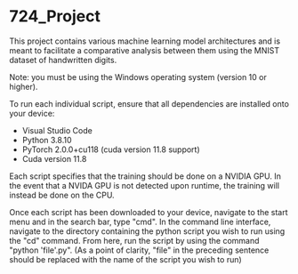 # 724_Project

This project contains various machine learning model architectures and is meant to facilitate a comparative analysis between them using the MNIST dataset of handwritten digits.

Note: you must be using the Windows operating system (version 10 or higher).

To run each individual script, ensure that all dependencies are installed onto your device:
- Visual Studio Code
- Python 3.8.10 
- PyTorch 2.0.0+cu118 (cuda version 11.8 support)
- Cuda version 11.8

Each script specifies that the training should be done on a NVIDIA GPU. In the event that a NVIDA GPU is not detected upon runtime, the training will instead be done on the CPU.

Once each script has been downloaded to your device, navigate to the start menu and in the search bar, type "cmd". In the command line interface, navigate to the directory containing the python script you wish to run using the "cd" command. From here, run the script by using the command "python 'file'.py". (As a point of clarity, "file" in the preceding sentence should be replaced with the name of the script you wish to run)



